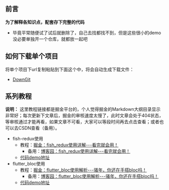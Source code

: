 ## 前言

**为了解释各知识点，配套存下完整的代码**

- 毕竟平常随便试了试后就删除了，自己去找都找不到，但是这些很小的demo没必要单独开一个仓库，就都放一起吧

## 如何下载单个项目

将单个项目下url复制粘贴到下面这个中，将会自动生成下载文件：

- [DownGit](https://minhaskamal.github.io/DownGit/#/home)

## 系列教程

**说明：** 这里教程链接都是掘金平台的，个人觉得掘金的Markdown大纲目录显示非常好；每次更新下文章后，掘金的审核速度太慢了，此时文章会处于404状态，等审核通过才能再看，如果文章不可看，大家可以等段时间再去点击查看；或者也可以去CSDN查看（备用）。

- fish-redux使用
  - 教程：[掘金：fish_redux使用详解---看完就会用！](https://juejin.im/post/6860029460524040199)
    - 备用：[博客园：fish_redux使用详解---看完就会用！](https://www.cnblogs.com/xdd666/p/13803224.html)
  - [代码demo地址](https://github.com/CNAD666/ExampleCode/tree/master/Flutter/fish_redux_demo)
- flutter_bloc使用
  - 教程：[掘金：flutter_bloc使用解析---骚年，你还在手搭bloc吗！](https://juejin.im/post/6856268776510504968)
    - 备用：[博客园：flutter_bloc使用解析---骚年，你还在手搭bloc吗！](https://www.cnblogs.com/xdd666/p/13802923.html)
  - [代码demo地址](https://github.com/CNAD666/book_web_manage)
